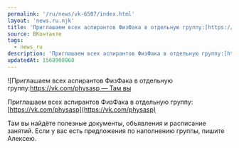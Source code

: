 ```yaml
---
permalink: '/ru/news/vk-6507/index.html'
layout: 'news.ru.njk'
title: 'Приглашаем всех аспирантов ФизФака в отдельную группу:[https://vk.com/physasp —  Там вы найдёте'
source: ВКонтакте
tags:
  - news_ru
description: 'Приглашаем всех аспирантов ФизФака в отдельную группу:[https://vk.com/physasp —  Там вы'
updatedAt: 1568908860
---
```

![Приглашаем всех аспирантов ФизФака в отдельную группу:[https://vk.com/physasp —  Там вы](https://sun9-54.userapi.com/impf/c858216/v858216653/7adec/sJYfhkM9kZA.jpg?size=1280x853&quality=96&sign=921bf8e97d4020b53757816a430beb2d&c_uniq_tag=wNQrJKSAGFGsfL2CL98U_ooeIr3dUJNrmNuj5srKXTw&type=album)

Приглашаем всех аспирантов ФизФака в отдельную группу: [https://vk.com/physasp](https://vk.com/physasp)

Там вы найдёте полезные документы, объявления и расписание занятий. Если у вас есть предложения по наполнению группы, пишите Алексею.
